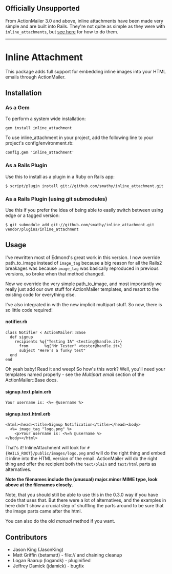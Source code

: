 ## Officially Unsupported

From ActionMailer 3.0 and above, inline attachments have been made very simple
and are built into Rails. They're not quite as simple as they were with
`inline_attachments`, but [see
here](http://guides.rubyonrails.org/action_mailer_basics.html#making-inline-attachments)
for how to do them.

---

Inline Attachment
=================

This package adds full support for embedding inline images into your HTML emails
through ActionMailer.

Installation
------------

### As a Gem ###

To perform a system wide installation:

	gem install inline_attachment

To use inline_attachment in your project, add the following line to your project's
config/environment.rb:

	config.gem 'inline_attachment'

### As a Rails Plugin ###

Use this to install as a plugin in a Ruby on Rails app:

	$ script/plugin install git://github.com/smathy/inline_attachment.git

### As a Rails Plugin (using git submodules) ###

Use this if you prefer the idea of being able to easily switch between using edge or a tagged version:

	$ git submodule add git://github.com/smathy/inline_attachment.git vendor/plugins/inline_attachment


Usage
-----

I've rewritten most of Edmond's great work in this version.  I now override
path_to_image instead of `image_tag` because a big reason for all the Rails2
breakages was because `image_tag` was basically reproduced in previous versions,
so broke when that method changed.

Now we override the very simple path_to_image, and most importantly we really
just add our own stuff for ActionMailer templates, and resort to the existing
code for everything else.

I've also integrated in with the new implicit multipart stuff.  So now, there is
so little code required!

#### notifier.rb
	class Notifier < ActionMailer::Base
	  def signup
	    recipients %q{"Testing IA" <testing@handle.it>}
		  from       %q{"Mr Tester" <tester@handle.it>}
		  subject "Here's a funky test"
	  end
	end
	
Oh yeah baby!  Read it and weep!  So how's this work?  Well, you'll need
your templates named properly - see the _Multipart email_ section of the
ActionMailer::Base docs.
	
#### signup.text.plain.erb
	Your username is: <%= @username %>
	
#### signup.text.html.erb
	<html><head><title>Signup Notification</title></head><body>
	  <%= image_tag "logo.png" %>
		<p>Your username is: <%=h @username %>
	</body></html>


That's it!  InlineAttachment will look for
`#{RAILS_ROOT}/public/images/logo.png` and will do the right thing and embed it
inline into the HTML version of the email.  ActionMailer will do the right thing
and offer the recipient both the `text/plain` and `text/html` parts as alternatives.

**Note the filenames include the (unusual) major.minor MIME type, look above at
the filenames closely.**


Note, that you should still be able to use this in the 0.3.0 way if you have
code that uses that.  But there were a lot of alternatives, and the examples in
here didn't show a crucial step of shuffling the parts around to be sure that
the image parts came after the html.

You can also do the old _manual_ method if you want.


Contributors
------------
 
* Jason King (JasonKing)
* Matt Griffin (betamatt) - file:// and chaining cleanup
* Logan Raarup (logandk)  - pluginified
* Jeffrey Damick (jdamick) - bugfix
